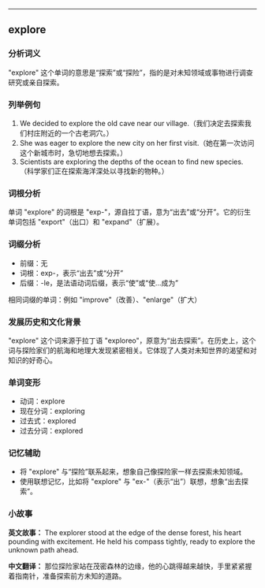 
---------------
## explore
### 分析词义
"explore" 这个单词的意思是“探索”或“探险”，指的是对未知领域或事物进行调查研究或亲自探索。

### 列举例句
1. We decided to explore the old cave near our village.（我们决定去探索我们村庄附近的一个古老洞穴。）
2. She was eager to explore the new city on her first visit.（她在第一次访问这个新城市时，急切地想去探索。）
3. Scientists are exploring the depths of the ocean to find new species.（科学家们正在探索海洋深处以寻找新的物种。）

### 词根分析
单词 "explore" 的词根是 "exp-"，源自拉丁语，意为“出去”或“分开”。它的衍生单词包括 "export"（出口）和 "expand"（扩展）。

### 词缀分析
- 前缀：无
- 词根：exp-，表示“出去”或“分开”
- 后缀：-le，是法语动词后缀，表示“使”或“使...成为”

相同词缀的单词：例如 "improve"（改善）、"enlarge"（扩大）

### 发展历史和文化背景
"explore" 这个词来源于拉丁语 "exploreo"，原意为“出去探索”。在历史上，这个词与探险家们的航海和地理大发现紧密相关。它体现了人类对未知世界的渴望和对知识的好奇心。

### 单词变形
- 动词：explore
- 现在分词：exploring
- 过去式：explored
- 过去分词：explored

### 记忆辅助
- 将 "explore" 与“探险”联系起来，想象自己像探险家一样去探索未知领域。
- 使用联想记忆，比如将 "explore" 与 "ex-"（表示“出”）联想，想象“出去探索”。

### 小故事
**英文故事：**
The explorer stood at the edge of the dense forest, his heart pounding with excitement. He held his compass tightly, ready to explore the unknown path ahead.

**中文翻译：**
那位探险家站在茂密森林的边缘，他的心跳得越来越快，手里紧紧握着指南针，准备探索前方未知的道路。

